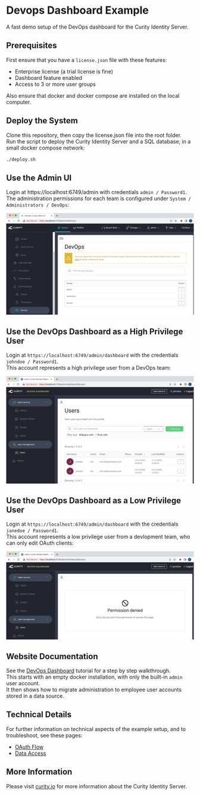 # Devops Dashboard Example

A fast demo setup of the DevOps dashboard for the Curity Identity Server.

## Prerequisites

First ensure that you have a `license.json` file with these features:

- Enterprise license (a trial license is fine)
- Dashboard feature enabled
- Access to 3 or more user groups 

Also ensure that docker and docker compose are installed on the local computer.

## Deploy the System

Clone this repository, then copy the license.json file into the root folder.\
Run the script to deploy the Curity Identity Server and a SQL database, in a small docker compose network:

```bash
./deploy.sh
```

## Use the Admin UI

Login at https://localhost:6749/admin with credentials `admin / Password1`.\
The administration permissions for each team is configured under `System / Administrators / DevOps`:

![Admin UI](doc/admin-ui.png)

## Use the DevOps Dashboard as a High Privilege User

Login at `https://localhost:6749/admin/dashboard` with the credentials `johndoe / Password1`.\
This account represents a high privilege user from a DevOps team:

![DevOps User](doc/devops-user-access.png)

## Use the DevOps Dashboard as a Low Privilege User

Login at `https://localhost:6749/admin/dashboard` with the credentials `janedoe / Password1`.\
This account represents a low privilege user from a devlopment team, who can only edit OAuth clients:

![Developer User](doc/developer-user-access.png)

## Website Documentation

See the [DevOps Dashboard](https://curity.io/resources/learn/devops-dashboard) tutorial for a step by step walkthrough.\
This starts with an empty docker installation, with only the built-in `admin` user account.\
It then shows how to migrate administration to employee user accounts stored in a data source.

## Technical Details

For further information on technical aspects of the example setup, and to troubleshoot, see these pages:

- [OAuth Flow](doc/oauth-flow.md)
- [Data Access](doc/data-access.md)

## More Information

Please visit [curity.io](https://curity.io/) for more information about the Curity Identity Server.

